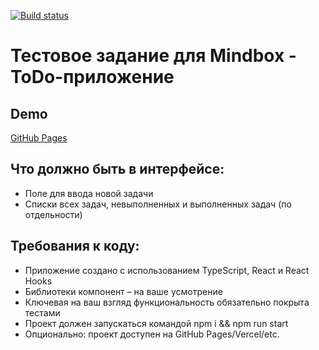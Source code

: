 [![Build status](https://ci.appveyor.com/api/projects/status/ig7iuir7vqa0hskf/branch/main?svg=true)](https://ci.appveyor.com/project/Sapogoha/test-mindbox-todo/branch/main)

# Тестовое задание для Mindbox - ToDo-приложение

## Demo

[GitHub Pages](https://sapogoha.github.io/test-mindbox-todo)

## Что должно быть в интерфейсе:

- Поле для ввода новой задачи
- Списки всех задач, невыполненных и выполненных задач (по отдельности)

## Требования к коду:

- Приложение создано с использованием TypeScript, React и React Hooks
- Библиотеки компонент – на ваше усмотрение
- Ключевая на ваш взгляд функциональность обязательно покрыта тестами
- Проект должен запускаться командой npm i && npm run start
- Опционально: проект доступен на GitHub Pages/Vercel/etc.
